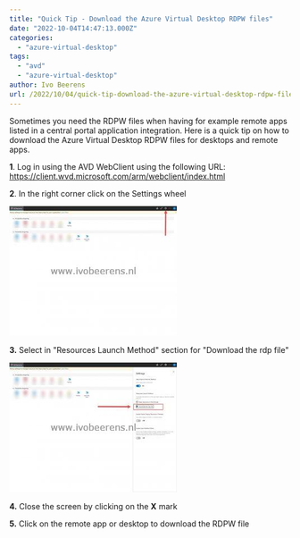 ```yaml
---
title: "Quick Tip - Download the Azure Virtual Desktop RDPW files"
date: "2022-10-04T14:47:13.000Z"
categories: 
  - "azure-virtual-desktop"
tags: 
  - "avd"
  - "azure-virtual-desktop"
author: Ivo Beerens
url: /2022/10/04/quick-tip-download-the-azure-virtual-desktop-rdpw-files/
---
```


Sometimes you need the RDPW files when having for example remote apps listed in a central portal application integration. Here is a quick tip on how to download the Azure Virtual Desktop RDPW files for desktops and remote apps.

**1**. Log in using the AVD WebClient using the following URL: https://client.wvd.microsoft.com/arm/webclient/index.html

**2**. In the right corner click on the Settings wheel

[![](images/1-300x232.jpg)](images/1.jpg)

**3.** Select in "Resources Launch Method" section for "Download the rdp file"

[![](images/2-300x232.jpg)](images/2.jpg)

**4.** Close the screen by clicking on the **X** mark

**5.** Click on the remote app or desktop to download the RDPW file